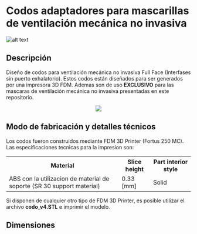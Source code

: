 # Codos adaptadores para mascarillas de ventilación mecánica no invasiva

![alt text](https://user-images.githubusercontent.com/28406528/84544095-9a47f600-acca-11ea-83ac-d2be019ee92d.jpg)

## Descripción

Diseño de codos para ventilación mecánica no invasiva Full Face (Interfases sin puerto exhalatorio). Estos codos están diseñados para ser generados por una impresora 3D FDM.
Ademas son de uso <b>EXCLUSIVO</b> para las mascaras de ventilación mecánica no invasiva presentadas en este repositorio.


<p align="center"> 
<img src="https://user-images.githubusercontent.com/28406528/84544179-c6637700-acca-11ea-9382-ea111045bc23.jpg">
</p>


## Modo de fabricación y detalles técnicos

Los codos fueron construidos mediante FDM 3D Printer (Fortus 250 MC). Las especificaciones tecnicas para la impresion son:

<table style="width:100%">
  <tr>
    <th>Material</th>
    <th>Slice height</th>
    <th>Part interior style</th>
  </tr>
  <tr>
    <td>ABS con la utilizacion de material de soporte (SR 30 support material)</td>
    <td>0.33 [mm]</td>
    <td>Solid</td>
  </tr>
</table>

Si disponen de cualquier otro tipo de FDM 3D Printer, es posible utilizar el archivo <b>codo_v4.STL</b> e imprimir el modelo.

## Dimensiones



